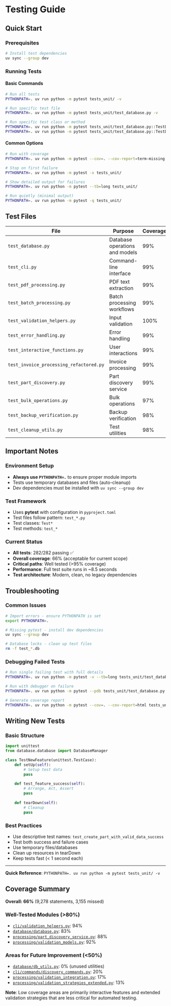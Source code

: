 # Testing Guide

## Quick Start

### Prerequisites
```bash
# Install test dependencies
uv sync --group dev
```

### Running Tests

#### Basic Commands
```bash
# Run all tests
PYTHONPATH=. uv run python -m pytest tests_unit/ -v

# Run specific test file
PYTHONPATH=. uv run python -m pytest tests_unit/test_database.py -v

# Run specific test class or method
PYTHONPATH=. uv run python -m pytest tests_unit/test_database.py::TestDatabaseManager -v
PYTHONPATH=. uv run python -m pytest tests_unit/test_database.py::TestDatabaseManager::test_database_initialization -v
```

#### Common Options
```bash
# Run with coverage
PYTHONPATH=. uv run python -m pytest --cov=. --cov-report=term-missing tests_unit/

# Stop on first failure
PYTHONPATH=. uv run python -m pytest -x tests_unit/

# Show detailed output for failures
PYTHONPATH=. uv run python -m pytest --tb=long tests_unit/

# Run quietly (minimal output)
PYTHONPATH=. uv run python -m pytest -q tests_unit/
```

## Test Files

| File | Purpose | Coverage |
|------|---------|----------|
| `test_database.py` | Database operations and models | 99% |
| `test_cli.py` | Command-line interface | 99% |
| `test_pdf_processing.py` | PDF text extraction | 99% |
| `test_batch_processing.py` | Batch processing workflows | 99% |
| `test_validation_helpers.py` | Input validation | 100% |
| `test_error_handling.py` | Error handling | 99% |
| `test_interactive_functions.py` | User interactions | 99% |
| `test_invoice_processing_refactored.py` | Invoice processing | 99% |
| `test_part_discovery.py` | Part discovery service | 99% |
| `test_bulk_operations.py` | Bulk operations | 97% |
| `test_backup_verification.py` | Backup verification | 98% |
| `test_cleanup_utils.py` | Test utilities | 98% |

## Important Notes

### Environment Setup
- **Always use `PYTHONPATH=.`** to ensure proper module imports
- Tests use temporary databases and files (auto-cleanup)
- Dev dependencies must be installed with `uv sync --group dev`

### Test Framework
- Uses **pytest** with configuration in `pyproject.toml`
- Test files follow pattern: `test_*.py`
- Test classes: `Test*`
- Test methods: `test_*`

### Current Status
- **All tests**: 282/282 passing ✅
- **Overall coverage**: 66% (acceptable for current scope)
- **Critical paths**: Well tested (>95% coverage)
- **Performance**: Full test suite runs in ~8.5 seconds
- **Test architecture**: Modern, clean, no legacy dependencies

## Troubleshooting

### Common Issues
```bash
# Import errors - ensure PYTHONPATH is set
export PYTHONPATH=.

# Missing pytest - install dev dependencies
uv sync --group dev

# Database locks - clean up test files
rm -f test_*.db
```

### Debugging Failed Tests
```bash
# Run single failing test with full details
PYTHONPATH=. uv run python -m pytest -v --tb=long tests_unit/test_database.py::TestSpecificTest::test_method

# Run with debugger on failure
PYTHONPATH=. uv run python -m pytest --pdb tests_unit/test_database.py

# Generate coverage report
PYTHONPATH=. uv run python -m pytest --cov=. --cov-report=html tests_unit/
```

## Writing New Tests

### Basic Structure
```python
import unittest
from database.database import DatabaseManager

class TestNewFeature(unittest.TestCase):
    def setUp(self):
        # Setup test data
        pass
    
    def test_feature_success(self):
        # Arrange, Act, Assert
        pass
    
    def tearDown(self):
        # Cleanup
        pass
```

### Best Practices
- Use descriptive test names: `test_create_part_with_valid_data_success`
- Test both success and failure cases
- Use temporary files/databases
- Clean up resources in tearDown
- Keep tests fast (< 1 second each)

---

**Quick Reference**: `PYTHONPATH=. uv run python -m pytest tests_unit/ -v`

## Coverage Summary

**Overall: 66%** (9,278 statements, 3,155 missed)

### Well-Tested Modules (>80%)
- [`cli/validation_helpers.py`](../cli/validation_helpers.py): 94%
- [`database/database.py`](../database/database.py): 83%
- [`processing/part_discovery_service.py`](../processing/part_discovery_service.py): 88%
- [`processing/validation_models.py`](../processing/validation_models.py): 92%

### Areas for Future Improvement (<50%)
- [`database/db_utils.py`](../database/db_utils.py): 0% (unused utilities)
- [`cli/commands/discovery_commands.py`](../cli/commands/discovery_commands.py): 20%
- [`processing/validation_integration.py`](../processing/validation_integration.py): 17%
- [`processing/validation_strategies_extended.py`](../processing/validation_strategies_extended.py): 13%

**Note**: Low coverage areas are primarily interactive features and extended validation strategies that are less critical for automated testing.